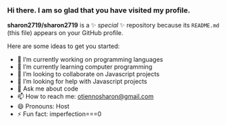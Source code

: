 ### Hi there. I am so glad that you have visited my profile.


**sharon2719/sharon2719** is a ✨ _special_ ✨ repository because its `README.md` (this file) appears on your GitHub profile.

Here are some ideas to get you started:

- 🔭 I’m currently working on programming languages
- 🌱 I’m currently learning computer programming
- 👯 I’m looking to collaborate on Javascript projects
- 🤔 I’m looking for help with Javascript projects
- 💬 Ask me about code
- 📫 How to reach me: otiennosharon@gmail.com
- 😄 Pronouns: Host
- ⚡ Fun fact: imperfection===0
